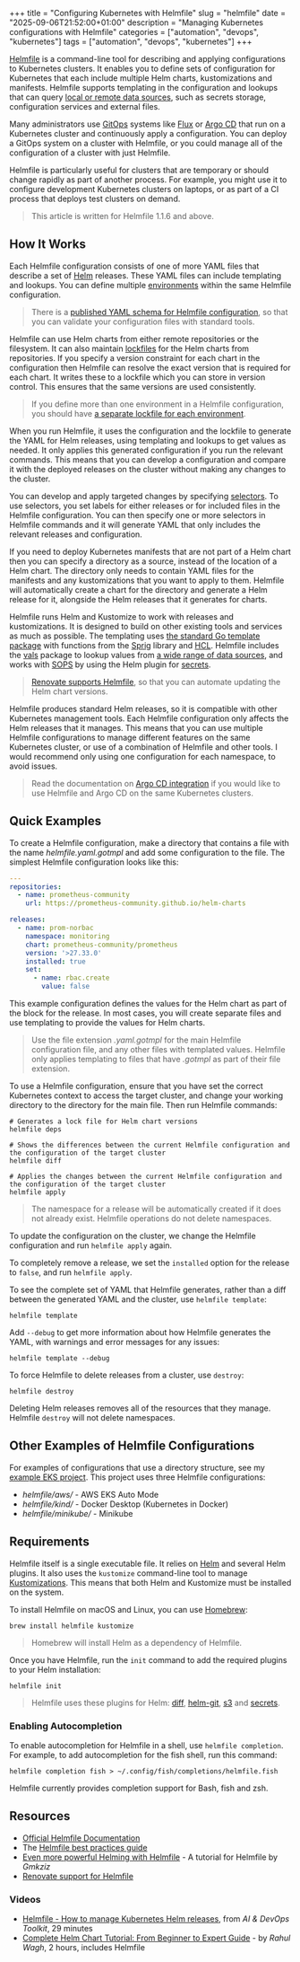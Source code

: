 +++
title = "Configuring Kubernetes with Helmfile"
slug = "helmfile"
date = "2025-09-06T21:52:00+01:00"
description = "Managing Kubernetes configurations with Helmfile"
categories = ["automation", "devops", "kubernetes"]
tags = ["automation", "devops", "kubernetes"]
+++

[Helmfile](https://helmfile.readthedocs.io/en/stable/) is a command-line tool for describing and applying configurations to Kubernetes clusters. It enables you to define sets of configuration for Kubernetes that each include multiple Helm charts, kustomizations and manifests. Helmfile supports templating in the configuration and lookups that can query [local or remote data sources](https://github.com/helmfile/vals?tab=readme-ov-file#supported-backends), such as secrets storage, configuration services and external files.

Many administrators use [GitOps](https://www.gitops.tech/) systems like [Flux](https://fluxcd.io/flux/) or [Argo CD](https://argo-cd.readthedocs.io/en/stable/) that run on a Kubernetes cluster and continuously apply a configuration. You can deploy a GitOps system on a cluster with Helmfile, or you could manage all of the configuration of a cluster with just Helmfile.

Helmfile is particularly useful for clusters that are temporary or should change rapidly as part of another process. For example, you might use it to configure development Kubernetes clusters on laptops, or as part of a CI process that deploys test clusters on demand.

> This article is written for Helmfile 1.1.6 and above.

## How It Works

Each Helmfile configuration consists of one of more YAML files that describe a set of [Helm](https://helm.sh) releases. These YAML files can include templating and lookups. You can define multiple [environments](https://helmfile.readthedocs.io/en/stable/#environment) within the same Helmfile configuration.

> There is a [published YAML schema for Helmfile configuration](https://www.schemastore.org/helmfile.json), so that you can validate your configuration files with standard tools.

Helmfile can use Helm charts from either remote repositories or the filesystem. It can also maintain [lockfiles](https://helmfile.readthedocs.io/en/stable/#deps) for the Helm charts from repositories. If you specify a version constraint for each chart in the configuration then Helmfile can resolve the exact version that is required for each chart. It writes these to a lockfile which you can store in version control. This ensures that the same versions are used consistently.

> If you define more than one environment in a Helmfile configuration, you should have [a separate lockfile for each environment](https://helmfile.readthedocs.io/en/stable/advanced-features/#lockfile-per-environment).

When you run Helmfile, it uses the configuration and the lockfile to generate the YAML for Helm releases, using templating and lookups to get values as needed. It only applies this generated configuration if you run the relevant commands. This means that you can develop a configuration and compare it with the deployed releases on the cluster without making any changes to the cluster.

You can develop and apply targeted changes by specifying [selectors](https://helmfile.readthedocs.io/en/stable/#labels-overview). To use selectors, you set labels for either releases or for included files in the Helmfile configuration. You can then specify one or more selectors in Helmfile commands and it will generate YAML that only includes the relevant releases and configuration.

If you need to deploy Kubernetes manifests that are not part of a Helm chart then you can specify a directory as a source, instead of the location of a Helm chart. The directory only needs to contain YAML files for the manifests and any kustomizations that you want to apply to them. Helmfile will automatically create a chart for the directory and generate a Helm release for it, alongside the Helm releases that it generates for charts.

Helmfile runs Helm and Kustomize to work with releases and kustomizations. It is designed to build on other existing tools and services as much as possible. The templating uses [the standard Go template package](https://pkg.go.dev/text/template) with functions from the [Sprig](https://masterminds.github.io/sprig/) library and [HCL](https://helmfile.readthedocs.io/en/stable/hcl_funcs/#standard-library). Helmfile includes the [vals](https://github.com/helmfile/vals) package to lookup values from [a wide range of data sources](https://github.com/helmfile/vals?tab=readme-ov-file#supported-backends), and works with [SOPS](https://getsops.io/) by using the Helm plugin for [secrets](https://github.com/jkroepke/helm-secrets).

> [Renovate supports Helmfile](https://docs.renovatebot.com/modules/manager/helmfile/), so that you can automate updating the Helm chart versions.

Helmfile produces standard Helm releases, so it is compatible with other Kubernetes management tools. Each Helmfile configuration only affects the Helm releases that it manages. This means that you can use multiple Helmfile configurations to manage different features on the same Kubernetes cluster, or use of a combination of Helmfile and other tools. I would recommend only using one configuration for each namespace, to avoid issues.

> Read the documentation on [Argo CD integration](https://helmfile.readthedocs.io/en/stable/#argocd-integration) if you would like to use Helmfile and Argo CD on the same Kubernetes clusters.

## Quick Examples

To create a Helmfile configuration, make a directory that contains a file with the name _helmfile.yaml.gotmpl_ and add some configuration to the file. The simplest Helmfile configuration looks like this:

```yaml
---
repositories:
  - name: prometheus-community
    url: https://prometheus-community.github.io/helm-charts

releases:
  - name: prom-norbac
    namespace: monitoring
    chart: prometheus-community/prometheus
    version: '>27.33.0'
    installed: true
    set:
      - name: rbac.create
        value: false
```

This example configuration defines the values for the Helm chart as part of the block for the release. In most cases, you will create separate files and use templating to provide the values for Helm charts.

> Use the file extension _.yaml.gotmpl_ for the main Helmfile configuration file, and any other files with templated values. Helmfile only applies templating to files that have _.gotmpl_ as part of their file extension.

To use a Helmfile configuration, ensure that you have set the correct Kubernetes context to access the target cluster, and change your working directory to the directory for the main file. Then run Helmfile commands:

```shell
# Generates a lock file for Helm chart versions
helmfile deps

# Shows the differences between the current Helmfile configuration and the configuration of the target cluster
helmfile diff

# Applies the changes between the current Helmfile configuration and the configuration of the target cluster
helmfile apply
```

> The namespace for a release will be automatically created if it does not already exist. Helmfile operations do not delete namespaces.

To update the configuration on the cluster, we change the Helmfile configuration and run `helmfile apply` again.

To completely remove a release, we set the `installed` option for the release to `false`, and run `helmfile apply`.

To see the complete set of YAML that Helmfile generates, rather than a diff between the generated YAML and the cluster, use `helmfile template`:

```shell
helmfile template
```

Add `--debug` to get more information about how Helmfile generates the YAML, with warnings and error messages for any issues:

```shell
helmfile template --debug
```

To force Helmfile to delete releases from a cluster, use `destroy`:

```shell
helmfile destroy
```

Deleting Helm releases removes all of the resources that they manage. Helmfile `destroy` will not delete namespaces.

## Other Examples of Helmfile Configurations

For examples of configurations that use a directory structure, see my [example EKS project](https://github.com/stuartellis/eks-auto-example). This project uses three Helmfile configurations:

- _helmfile/aws/_ - AWS EKS Auto Mode
- _helmfile/kind/_ - Docker Desktop (Kubernetes in Docker)
- _helmfile/minikube/_ - Minikube

## Requirements

Helmfile itself is a single executable file. It relies on [Helm](https://helm.sh) and several Helm plugins. It also uses the `kustomize` command-line tool to manage [Kustomizations](https://kubectl.docs.kubernetes.io/guides/introduction/kustomize/). This means that both Helm and Kustomize must be installed on the system.

To install Helmfile on macOS and Linux, you can use [Homebrew](https://brew.sh/):

```shell
brew install helmfile kustomize
```

> Homebrew will install Helm as a dependency of Helmfile.

Once you have Helmfile, run the `init` command to add the required plugins to your Helm installation:

```shell
helmfile init
```

> Helmfile uses these plugins for Helm: [diff](https://github.com/databus23/helm-diff), [helm-git](https://github.com/aslafy-z/helm-git), [s3](https://github.com/hypnoglow/helm-s3) and [secrets](https://github.com/jkroepke/helm-secrets).

### Enabling Autocompletion

To enable autocompletion for Helmfile in a shell, use `helmfile completion`. For example, to add autocompletion for the fish shell, run this command:

```shell
helmfile completion fish > ~/.config/fish/completions/helmfile.fish
```

Helmfile currently provides completion support for Bash, fish and zsh.

## Resources

- [Official Helmfile Documentation](https://helmfile.readthedocs.io/)
- The [Helmfile best practices guide](https://helmfile.readthedocs.io/en/stable/writing-helmfile/#the-helmfile-best-practices-guide)
- [Even more powerful Helming with Helmfile](https://www.hackerstack.org/even-more-powerful-helming-with-helmfile/) - A tutorial for Helmfile by _Gmkziz_
- [Renovate support for Helmfile](https://docs.renovatebot.com/modules/manager/helmfile/)

### Videos

- [Helmfile - How to manage Kubernetes Helm releases](https://www.youtube.com/watch?v=qIJt8Iq8Zb0), from _AI & DevOps Toolkit_, 29 minutes
- [Complete Helm Chart Tutorial: From Beginner to Expert Guide](https://www.youtube.com/watch?v=DQk8HOVlumI) - by _Rahul Wagh_, 2 hours, includes Helmfile
